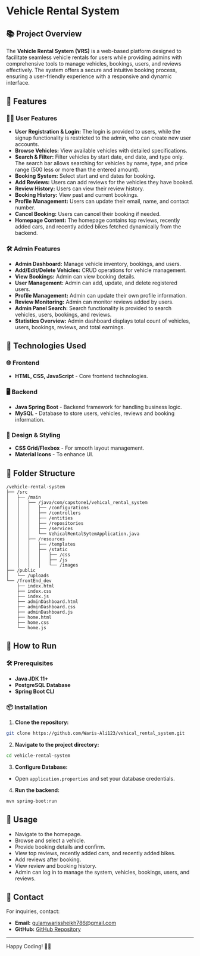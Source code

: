# Vehicle Rental System

## 📚 Project Overview

The **Vehicle Rental System (VRS)** is a web-based platform designed to facilitate seamless vehicle rentals for users while providing admins with comprehensive tools to manage vehicles, bookings, users, and reviews effectively. The system offers a secure and intuitive booking process, ensuring a user-friendly experience with a responsive and dynamic interface.

## 🚀 Features

### 🧑‍💻 User Features

- **User Registration & Login:** The login is provided to users, while the signup functionality is restricted to the admin, who can create new user accounts.
- **Browse Vehicles:** View available vehicles with detailed specifications.
- **Search & Filter:** Filter vehicles by start date, end date, and type only. The search bar allows searching for vehicles by name, type, and price range (500 less or more than the entered amount).
- **Booking System:** Select start and end dates for booking.
- **Add Reviews:** Users can add reviews for the vehicles they have booked.
- **Review History:** Users can view their review history.
- **Booking History:** View past and current bookings.
- **Profile Management:** Users can update their email, name, and contact number.
- **Cancel Booking:** Users can cancel their booking if needed.
- **Homepage Content:** The homepage contains top reviews, recently added cars, and recently added bikes fetched dynamically from the backend.

### 🛠️ Admin Features

- **Admin Dashboard:** Manage vehicle inventory, bookings, and users.
- **Add/Edit/Delete Vehicles:** CRUD operations for vehicle management.
- **View Bookings:** Admin can view booking details.
- **User Management:** Admin can add, update, and delete registered users.
- **Profile Management:** Admin can update their own profile information.
- **Review Monitoring:** Admin can monitor reviews added by users.
- **Admin Panel Search:** Search functionality is provided to search vehicles, users, bookings, and reviews.
- **Statistics Overview:** Admin dashboard displays total count of vehicles, users, bookings, reviews, and total earnings.

## 📝 Technologies Used

### 🌐 Frontend

- **HTML, CSS, JavaScript** - Core frontend technologies.

### 🖥️ Backend

- **Java Spring Boot** - Backend framework for handling business logic.
- **MySQL** - Database to store users, vehicles, reviews and booking information.

### 🎨 Design & Styling

- **CSS Grid/Flexbox** - For smooth layout management.
- **Material Icons** - To enhance UI.

## 📄 Folder Structure

```
/vehicle-rental-system
├── /src
│   ├── /main
│   │   ├── /java/com/capstone1/vehical_rental_system
│   │   │   ├── /configurations
│   │   │   ├── /controllers
│   │   │   ├── /entities
│   │   │   ├── /repositories
│   │   │   ├── /services
│   │   │   └── VehicalRentalSytemApplication.java
│   │   ├── /resources
│   │   │   ├── /templates
│   │   │   ├── /static
│   │   │   │   ├── /css
│   │   │   │   ├── /js
│   │   │   │   └── /images
├── /public
│   └── /uploads
└── /frontEnd_dev
    ├── index.html
    ├── index.css
    ├── index.js
    ├── adminDashboard.html
    ├── adminDashboard.css
    ├── adminDashboard.js
    ├── home.html
    ├── home.css
    └── home.js
```

## 🎯 How to Run

### 🛠️ Prerequisites

- **Java JDK 11+**
- **PostgreSQL Database**
- **Spring Boot CLI**

### 📦 Installation

1. **Clone the repository:**

```bash
git clone https://github.com/Waris-Ali123/vehical_rental_system.git
```

2. **Navigate to the project directory:**

```bash
cd vehicle-rental-system
```

3. **Configure Database:**

- Open `application.properties` and set your database credentials.

4. **Run the backend:**

```bash
mvn spring-boot:run
```

## 🧪 Usage

- Navigate to the homepage.
- Browse and select a vehicle.
- Provide booking details and confirm.
- View top reviews, recently added cars, and recently added bikes.
- Add reviews after booking.
- View review and booking history.
- Admin can log in to manage the system, vehicles, bookings, users, and reviews.

## 📧 Contact

For inquiries, contact:

- **Email:** [gulamwarissheikh786@gmail.com](mailto:gulamwarissheikh786@gmail.com)
- **GitHub:** [GitHub Repository](https://github.com/Waris-Ali123/vehical_rental_system)

---

Happy Coding! 🚗✨

